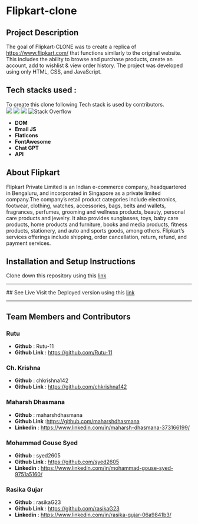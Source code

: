 # **Flipkart-clone**

## **Project Description**

The goal of Flipkart-CLONE was to create a replica of https://www.flipkart.com/ that functions similarly to the original website. This includes the ability to browse and purchase products, create an account, add to wishlist & view order history. The project was developed using only HTML, CSS, and JavaScript.

## **Tech stacks used :**

To create this clone following Tech stack is used by contributors.
<br>
<img src="https://img.shields.io/badge/HTML5-E34F26?style=for-the-badge&logo=html5&logoColor=white"/>
<img src="https://img.shields.io/badge/CSS3-1572B6?style=for-the-badge&logo=css3&logoColor=white"/>
<img src="https://img.shields.io/badge/JavaScript-323330?style=for-the-badge&logo=javascript&logoColor=F7DF1E"/>
![Stack Overflow](https://img.shields.io/badge/-Stackoverflow-FE7A16?style=for-the-badge&logo=stack-overflow&logoColor=white)

- **DOM**
- **Email JS**
- **FlatIcons**
- **FontAwesome**
- **Chat GPT**
- **API**



## **About Flipkart**

Flipkart Private Limited is an Indian e-commerce company, headquartered in Bengaluru, and incorporated in Singapore as a private limited company.The company’s retail product categories include electronics, footwear, clothing, watches, accessories, bags, belts and wallets, fragrances, perfumes, grooming and wellness products, beauty, personal care products and jewelry. It also provides sunglasses, toys, baby care products, home products and furniture, books and media products, fitness products, stationery, and auto and sports goods, among others. Flipkart’s services offerings include shipping, order cancellation, return, refund, and payment services.


## Installation and Setup Instructions
Clone down this repository using this <a href="https://github.com/syed2605/Flipkart-clone">link</a>
<hr/>
## See Live
Visit the Deployed version using this <a href="https://64257deb9ebe4d009964b37a--taupe-creponne-37abf5.netlify.app/">link</a>
<hr/>

## Team Members and Contributors
### Rutu
- **Github** : Rutu-11
- **Github Link** : https://github.com/Rutu-11

### Ch. Krishna
- **Github** : chkrishna142
- **Github Link** : https://github.com/chkrishna142

### Maharsh Dhasmana
- **Github** : maharshdhasmana
- **Github Link** :https://github.com/maharshdhasmana
- **Linkedin** : https://www.linkedin.com/in/maharsh-dhasmana-373166199/

### Mohammad Gouse Syed
- **Github** : syed2605
- **Github Link** : https://github.com/syed2605
- **Linkedin** : https://www.linkedin.com/in/mohammad-gouse-syed-9751a5160/

### Rasika Gujar
- **Github** : rasikaG23
- **Github Link** : https://github.com/rasikaG23
- **Linkedin** :   https://www.linkedin.com/in/rasika-gujar-06a9841b3/
